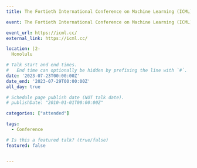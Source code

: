 ```yaml
---
title: The Fortieth International Conference on Machine Learning (ICML)

event: The Fortieth International Conference on Machine Learning (ICML)

event_url: https://icml.cc/
external_link: https://icml.cc/

location: |2-
  Honolulu

# Talk start and end times.
#   End time can optionally be hidden by prefixing the line with `#`.
date: '2023-07-23T00:00:00Z'
date_end: '2023-07-29T00:00:00Z'
all_day: true

# Schedule page publish date (NOT talk date).
# publishDate: "2010-01-01T00:00:00Z"

categories: ["attended"]

tags:
  - Conference

# Is this a featured talk? (true/false)
featured: false


---
```

